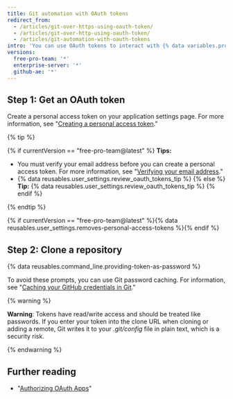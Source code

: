 ```yaml
---
title: Git automation with OAuth tokens
redirect_from:
  - /articles/git-over-https-using-oauth-token/
  - /articles/git-over-http-using-oauth-token/
  - /articles/git-automation-with-oauth-tokens
intro: 'You can use OAuth tokens to interact with {% data variables.product.product_name %} via automated scripts.'
versions:
  free-pro-team: '*'
  enterprise-server: '*'
  github-ae: '*'
---
```


## Step 1: Get an OAuth token

Create a personal access token on your application settings page. For more information, see "[Creating a personal access token](/github/authenticating-to-github/creating-a-personal-access-token)."

{% tip %}

{% if currentVersion == "free-pro-team@latest" %}
**Tips:**
- You must verify your email address before you can create a personal access token. For more information, see "[Verifying your email address](/articles/verifying-your-email-address)."
- {% data reusables.user_settings.review_oauth_tokens_tip %}
{% else %}
**Tip:** {% data reusables.user_settings.review_oauth_tokens_tip %}
{% endif %}

{% endtip %}

{% if currentVersion == "free-pro-team@latest" %}{% data reusables.user_settings.removes-personal-access-tokens %}{% endif %}

## Step 2: Clone a repository

{% data reusables.command_line.providing-token-as-password %}

To avoid these prompts, you can use Git password caching. For information, see "[Caching your GitHub credentials in Git](/github/getting-started-with-github/caching-your-github-credentials-in-git)."

{% warning %}

**Warning**: Tokens have read/write access and should be treated like passwords. If you enter your token into the clone URL when cloning or adding a remote, Git writes it to your _.git/config_ file in plain text, which is a security risk.

{% endwarning %}

## Further reading

- "[Authorizing OAuth Apps](/developers/apps/authorizing-oauth-apps)"
